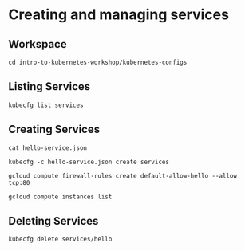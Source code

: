 # Creating and managing services

## Workspace

```
cd intro-to-kubernetes-workshop/kubernetes-configs
```

## Listing Services

```
kubecfg list services
```

## Creating Services

```
cat hello-service.json
```

```
kubecfg -c hello-service.json create services
```

```
gcloud compute firewall-rules create default-allow-hello --allow tcp:80
```

```
gcloud compute instances list
```

## Deleting Services

```
kubecfg delete services/hello
```
